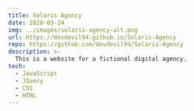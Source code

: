 ```yaml
---
title: Solaris Agency
date: 2020-03-24
img: ../images/solaris-agency-alt.png
url: https://devdevil94.github.io/Solaris-Agency
repo: https://github.com/devdevil94/Solaris-Agency
description: >-
  This is a website for a fictional digital agency.
tech:
  - JavaScript
  - JQuery
  - CSS
  - HTML
---
```


